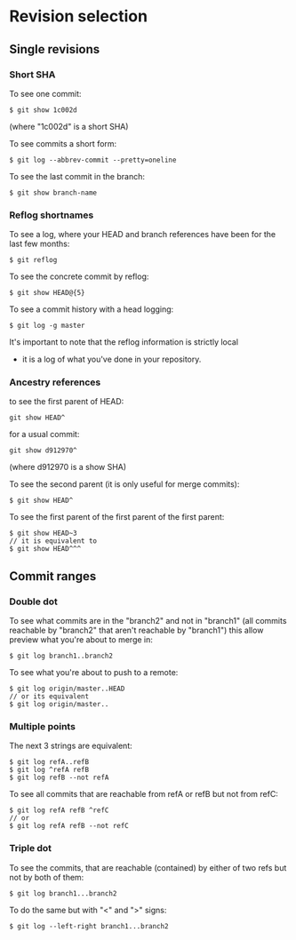 Revision selection
====================

Single revisions
----------------
 
### Short SHA
To see one commit:
```
$ git show 1c002d
```
(where "1c002d" is a short SHA)

To see commits a short form:
```
$ git log --abbrev-commit --pretty=oneline
```

To see the last commit in the branch:
```
$ git show branch-name
```

 
### Reflog shortnames
To see a log, where your HEAD and branch references have been
for the last few months:
```
$ git reflog
```
 
To see the concrete commit by reflog:
```
$ git show HEAD@{5}
```

To see a commit history with a head logging:
```
$ git log -g master
```

It's important to note that the reflog information is strictly local
 - it is a log of what you've done in your repository.


### Ancestry references
to see the first parent of HEAD:
```
git show HEAD^
```
 
for a usual commit:
```
git show d912970^
```
(where d912970 is a show SHA)

To see the second parent (it is only useful for merge commits):
```
$ git show HEAD^
```
 
To see the first parent of the first parent of the first parent:
```
$ git show HEAD~3
// it is equivalent to
$ git show HEAD^^^
```


Commit ranges
-------------

### Double dot
To see what commits are in the "branch2" and not in "branch1"
(all commits reachable by "branch2" that aren't reachable by "branch1")
this allow preview what you're about to merge in:
```
$ git log branch1..branch2
```
 
To see what you're about to push to a remote:
```
$ git log origin/master..HEAD
// or its equivalent
$ git log origin/master..
```

### Multiple points
The next 3 strings are equivalent:
```
$ git log refA..refB
$ git log ^refA refB
$ git log refB --not refA
```

To see all commits that are reachable from refA or refB 
but not from refC:
```
$ git log refA refB ^refC
// or 
$ git log refA refB --not refC
```
 
### Triple dot
To see the commits, that are reachable (contained) 
by either of two refs but not by both of them:
```
$ git log branch1...branch2
```

To do the same but with "<" and ">" signs:
```
$ git log --left-right branch1...branch2
```

